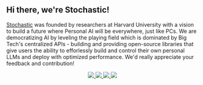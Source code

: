 ## Hi there, we're Stochastic!

[Stochastic](https://stochastic.ai/) was founded by researchers at Harvard University with a vision to build a future where Personal AI will be everywhere, just like PCs. We are democratizing AI by leveling the playing field which is dominated by Big Tech's centralized APIs - building and providing open-source libraries that give users the ability to efforlessly build and control their own personal LLMs and deploy with optimized performance. We'd really appreciate your feedback and contribution!

<p align="center">
<a href="https://stochastic.ai/">
<img src="https://img.shields.io/badge/Web-681DFF?style=for-the-badge&logo=web&logoColor=white" />
</a>
<a href="https://www.linkedin.com/company/stochasticai">
<img src="https://img.shields.io/badge/LinkedIn-0077B5?style=for-the-badge&logo=linkedin&logoColor=white" />
</a>
<a href="https://twitter.com/stochasticai">
<img src="https://img.shields.io/badge/Twitter-2F9EFD?style=for-the-badge&logo=twitter&logoColor=blue"/>
</a>
<a href="https://discord.gg/TgHXuSJEk6">
<img src="https://img.shields.io/badge/chat-FFFFFF?style=for-the-badge&logo=discord"/>
</a>
</p>
